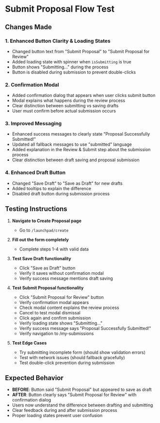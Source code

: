 # Submit Proposal Flow Test

## Changes Made

### 1. Enhanced Button Clarity & Loading States
- Changed button text from "Submit Proposal" to "Submit Proposal for Review"
- Added loading state with spinner when `isSubmitting` is true
- Button shows "Submitting..." during the process
- Button is disabled during submission to prevent double-clicks

### 2. Confirmation Modal
- Added confirmation dialog that appears when user clicks submit button
- Modal explains what happens during the review process
- Clear distinction between submitting vs saving drafts
- User must confirm before actual submission occurs

### 3. Improved Messaging
- Enhanced success messages to clearly state "Proposal Successfully Submitted!"
- Updated all fallback messages to use "submitted" language
- Added explanation in the Review & Submit step about the submission process
- Clear distinction between draft saving and proposal submission

### 4. Enhanced Draft Button
- Changed "Save Draft" to "Save as Draft" for new drafts
- Added tooltips to explain the difference
- Disabled draft button during submission process

## Testing Instructions

1. **Navigate to Create Proposal page**
   - Go to `/launchpad/create`

2. **Fill out the form completely**
   - Complete steps 1-4 with valid data

3. **Test Save Draft functionality**
   - Click "Save as Draft" button
   - Verify it saves without confirmation modal
   - Verify success message mentions draft saving

4. **Test Submit Proposal functionality**
   - Click "Submit Proposal for Review" button
   - Verify confirmation modal appears
   - Check modal content explains the review process
   - Cancel to test modal dismissal
   - Click again and confirm submission
   - Verify loading state shows "Submitting..."
   - Verify success message says "Proposal Successfully Submitted!"
   - Verify navigation to /my-submissions

5. **Test Edge Cases**
   - Try submitting incomplete form (should show validation errors)
   - Test with network issues (should fallback gracefully)
   - Test double-click prevention during submission

## Expected Behavior

- **BEFORE**: Button said "Submit Proposal" but appeared to save as draft
- **AFTER**: Button clearly says "Submit Proposal for Review" with confirmation dialog
- Users now understand the difference between drafting and submitting
- Clear feedback during and after submission process
- Proper loading states prevent user confusion